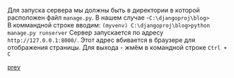 Для запуска сервера мы должны быть в директории в которой расположен файл `manage.py`. В нашем случае -`C:\djangoproj\blog>`<br> 
В коммандной строке вводим: `(myvenv) C:\djangoproj\blog>python manage.py runserver`
Сервер запускается по адресу `http://127.0.0.1:8000/`. Этот адрес вбивается в браузере для отображения страницы.
Для выхода - жмём в командной строке `Ctrl + C`









[prev](https://github.com/AnreKlos/All_Conspectus_/blob/main/Django/1.4%20Создание%20проекта%20на%20Django.%20Django%20startproject.md)

